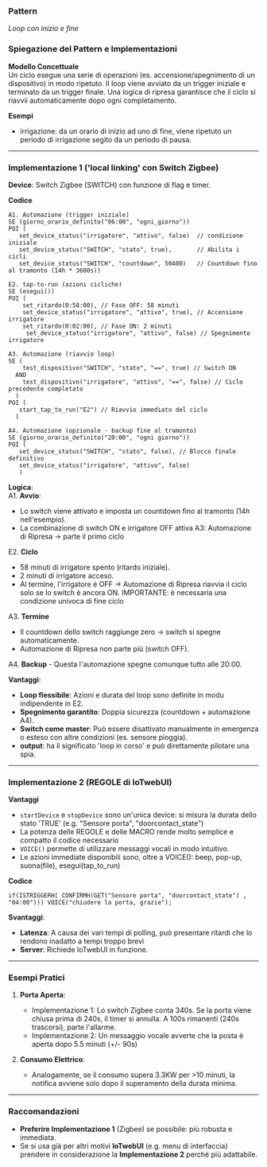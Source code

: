 ### Pattern 
_Loop con inizio e fine_


### Spiegazione del Pattern e Implementazioni

**Modello Concettuale**  
Un ciclo esegue una serie di operazioni (es. accensione/spegnimento di un dispositivo) in modo ripetuto. Il loop viene avviato da un trigger iniziale e terminato da un trigger finale. Una logica di ripresa garantisce che il ciclo si riavvii automaticamente dopo ogni completamento.

**Esempi**
*  irrigazione: da un orario di inizio ad uno di fine, viene ripetuto un periodo di irrigazione segito da un periodo di pausa.

---
### Implementazione 1 ('local linking' con Switch Zigbee)
**Device**: Switch Zigbee (SWITCH) con funzione di flag e timer. 

**Codice**

```
A1. Automazione (trigger iniziale)
SE (giorno_orario_definito("06:00", "ogni_giorno"))
POI (
   set_device_status("irrigatore", "attivo", false)  // condizione iniziale
   set_device_status("SWITCH", "stato", true),       // Abilita i cicli
   set_device_status("SWITCH", "countdown", 50400)   // Countdown fino al tramonto (14h * 3600s))

E2. tap-to-run (azioni cicliche)
SE (esegui())
POI (
    set_ritardo(0:58:00), // Fase OFF: 58 minuti
    set_device_status("irrigatore", "attivo", true), // Accensione irrigatore
    set_ritardo(0:02:00), // Fase ON: 2 minuti
     set_device_status("irrigatore", "attivo", false) // Spegnimento irrigatore
     
A3. Automazione (riavvio loop)
SE (
    test_dispositivo("SWITCH", "stato", "==", true) // Switch ON
  AND
    test_dispositivo("irrigatore", "attivo", "==", false) // Ciclo precedente completato
  )
POI (
   start_tap_to_run("E2") // Riavvio immediato del ciclo
  )

A4. Automazione (opzionale - backup fine al tramonto)
SE (giorno_orario_definito("20:00", "ogni giorno"))
POI (
   set_device_status("SWITCH", "stato", false), // Blocco finale definitivo
   set_device_status("irrigatore", "attivo", false)
   )

```


**Logica**:  
A1. **Avvio**:  
   - Lo switch viene attivato e imposta un countdown fino al tramonto (14h nell'esempio).
   - La combinazione di switch ON e irrigatore OFF attiva A3: Automazione di Ripresa → parte il primo ciclo

E2. **Ciclo**
 - 58 minuti di irrigatore spento (ritardo iniziale).
 - 2 minuti di irrigatore acceso.
 - Al termine, l'irrigatore è OFF → Automazione di Ripresa riavvia il ciclo solo se lo switch è ancora ON. IMPORTANTE: è necessaria una condizione univoca di fine ciclo

A3. **Termine**
  - Il countdown dello switch raggiunge zero → switch si spegne automaticamente.
  - Automazione di Ripresa non parte più (switch OFF).

A4. **Backup** 
    - Questa l'automazione spegne comunque tutto alle 20:00.

**Vantaggi**:  
- **Loop flessibile**: Azioni e durata del loop sono definite in modu indipendente in E2.  
- **Spegnimento garantito**: Doppia sicurezza (countdown + automazione A4).
- **Switch come master**: Può essere disattivato manualmente in emergenza o esteso con altre condizioni (es. sensore pioggia). 
- **output**: ha il significato 'loop in corso' e può direttamente pilotare una spia. 

---

### Implementazione 2 (REGOLE di IoTwebUI)

**Vantaggi**
* `startDevice` e `stopDevice` sono un'unica device: si misura la durata dello stato 'TRUE' (e.g. "Sensore porta", "doorcontact_state")
* La potenza delle REGOLE e delle MACRO rende molto semplice e compatto il codice necessario
* `VOICE()` permette di utilizzare messaggi vocali in modo intuitivo.
* Le azioni immediate disponibili sono, oltre a VOICE(): beep, pop-up, suona(file), esegui(tap_to_run)


**Codice**

```
if(ISTRIGGERH( CONFIRMH(GET("Sensore porta", "doorcontact_state") , "04:00"))) VOICE("chiudere la porta, grazie");
```

**Svantaggi**:  
- **Latenza**: A causa dei vari tempi di polling, può presentare ritardi che lo rendono inadatto a tempi troppo brevi  
- **Server**: Richiede IoTwebUI in funzione.

---
### Esempi Pratici
1. **Porta Aperta**:  
   - Implementazione 1: Lo switch Zigbee conta 340s. Se la porta viene chiusa prima di 240s, il timer si annulla. A 100s rimanenti (240s trascorsi), parte l'allarme.  
   - Implementazione 2: Un messaggio vocale avverte che la posta è aperta dopo 5.5 minuti (+/- 90s)
   

2. **Consumo Elettrico**:  
   - Analogamente, se il consumo supera 3.3KW per >10 minuti, la notifica avviene solo dopo il superamento della durata minima.

---

### Raccomandazioni
- **Preferire Implementazione 1** (Zigbee) se possibile: più robusta e immediata.  
- Se si usa già per altri motivi **IoTwebUI** (e.g. menu di interfaccia) prendere in considerazione la **Implementazione 2** perchè più adattabile.
